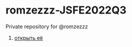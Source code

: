 # romzezzz-JSFE2022Q3
Private repository for @romzezzz

1. [открыть её](https://romzezzz.github.io/rs_school_stage1/songbird/pages/main/) 
